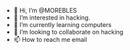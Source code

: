 - 👋 Hi, I’m @MOREBLES
- 👀 I’m interested in hacking.
- 🌱 I’m currently learning computers
- 💞️ I’m looking to collaborate on hacking
- 📫 How to reach me email

<!---
MOREBLES/MOREBLES is a ✨ special ✨ repository because its `README.md` (this file) appears on your GitHub profile.
You can click the Preview link to take a look at your changes.
--->
